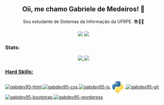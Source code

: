 ## <div align="center">Oii, me chamo Gabriele de Medeiros! 👋</div>

<div align="center">Sou estudante de Sistemas da Informação da UFRPE. 📚👩‍💻</div>

  
<div align="center"><br>
  <a href="https://www.linkedin.com/in/dev-gabriele-de-medeiros/" target="_blank"><img src="https://img.shields.io/badge/LinkedIn-0077B5?style=for-the-badge&logo=linkedin&logoColor=white" target="_blank"></a>
 <a href = "mailto:gabriele.mdemedeiros@gmail.com"><img src="https://img.shields.io/badge/-Gmail-%23333?style=for-the-badge&logo=gmail&logoColor=white" target="_blank"></a>
 </div>

### Stats:

<div align="center">
  <a href="https://github.com/gabdev95">
  <img height="160em" src="https://github-readme-stats.vercel.app/api?username=gabdev95&layout=compact&show_icons=true&hide=contribs,prs&cache_seconds=86400&theme=shades-of-purple&count_private=true"/>
  <img height="160em" src="https://github-readme-stats.vercel.app/api/top-langs/?username=gabdev95&layout=compact&langs_count=7&theme=shades-of-purple"/>
</div>

<!---
  Temas: yeblu; outrun
--> 

###  Hard Skills:
<div style="display: inline_block" align="left">
  <img align="center" alt="gabdev95-html" height="45" width="45" src="https://cdn.icon-icons.com/icons2/2107/PNG/512/file_type_html_icon_130541.png" />
  <img align="center" alt="gabdev95-css" height="45" width="45" src="https://cdn.icon-icons.com/icons2/2107/PNG/512/file_type_css_icon_130661.png" /> 
  <img align="center" alt="gabdev95-js" height="40" width="40" src="https://cdn.icon-icons.com/icons2/2108/PNG/512/javascript_icon_130900.png" />
  <img align="center" alt="gabdev95-python" height="45" width="45" src="https://raw.githubusercontent.com/devicons/devicon/master/icons/python/python-original.svg" />
  <img align="center" alt="gabdev95-git" height="45" width="45" src="https://cdn.icon-icons.com/icons2/2107/PNG/512/file_type_git_icon_130581.png" />
  <img align="center" alt="gabdev95-bootstrap" height="42" width="42" src="https://cdn.icon-icons.com/icons2/2415/PNG/512/bootstrap_plain_logo_icon_146619.png" />
  <img align="center" alt="gabdev95-wordpress" height="45" width="45" src="https://cdn.icon-icons.com/icons2/2699/PNG/512/wordpress_logo_icon_167953.png" />
 <!---  <img align="center" alt="gabdev95-angular" height="45" width="45" src="https://cdn.jsdelivr.net/gh/devicons/devicon/icons/angularjs/angularjs-original.svg" />-->
</div>

  ##

  
<!--- 
![Snake animation](https://github.com/gabdev95/gabdev95/blob/output/github-contribution-grid-snake.svg)
-->
